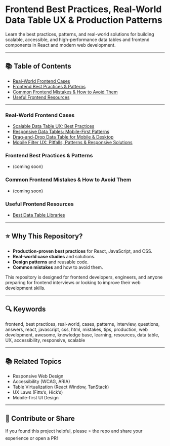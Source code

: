 <!-- 
SEO: frontend best practices, data table UX, production patterns, react, responsive tables, accessibility, scalable tables, real-world cases, web development, UI/UX, javascript, mistakes, tips
-->

# Frontend Best Practices, Real-World Data Table UX & Production Patterns

Learn the best practices, patterns, and real-world solutions for building scalable, accessible, and high-performance data tables and frontend components in React and modern web development.



---

## 📚 Table of Contents

- [Real-World Frontend Cases](#real-world-frontend-cases)
- [Frontend Best Practices & Patterns](#frontend-best-practices--patterns)
- [Common Frontend Mistakes & How to Avoid Them](#common-frontend-mistakes--how-to-avoid-them)
- [Useful Frontend Resources](#useful-frontend-resources)

---

### Real-World Frontend Cases
- [Scalable Data Table UX: Best Practices](cases/data-table-ux-best-practices.md)
- [Responsive Data Tables: Mobile-First Patterns](cases/responsive-data-tables-ux.md)
- [Drag-and-Drop Data Table for Mobile & Desktop](cases/drag-and-drop-table-mobile-production.md)
- [Mobile Filter UX: Pitfalls, Patterns & Responsive Solutions](cases/mobile-filter-ux-pitfalls-and-solutions.md)

### Frontend Best Practices & Patterns

- (coming soon)

### Common Frontend Mistakes & How to Avoid Them

- (coming soon)


### Useful Frontend Resources

- [Best Data Table Libraries](sources/best-data-table-libraries.md)

---

## ⭐️ Why This Repository?

- **Production-proven best practices** for React, JavaScript, and CSS.
- **Real-world case studies** and solutions.
- **Design patterns** and reusable code.
- **Common mistakes** and how to avoid them.

This repository is designed for frontend developers, engineers, and anyone preparing for frontend interviews or looking to improve their web development skills.

---

## 🔍 Keywords

frontend, best practices, real-world, cases, patterns, interview, questions, answers, react, javascript, css, html, mistakes, tips, production, web development, awesome, knowledge base, learning, resources, data table, UX, accessibility, responsive, scalable

---

## 📚 Related Topics

- Responsive Web Design
- Accessibility (WCAG, ARIA)
- Table Virtualization (React Window, TanStack)
- UX Laws (Fitts’s, Hick’s)
- Mobile-first UI Design

---


## 🙌 Contribute or Share

If you found this project helpful, please ⭐️ the repo and share your experience or open a PR!
